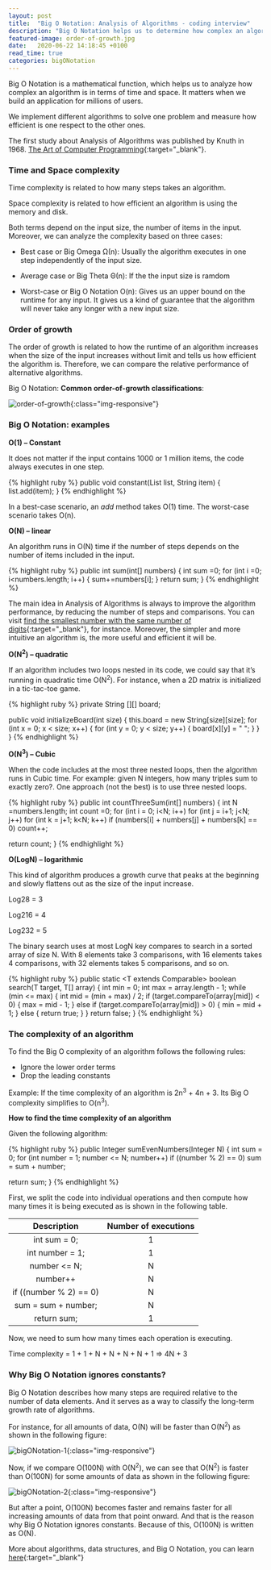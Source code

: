 ```yaml
---
layout: post
title:  "Big O Notation: Analysis of Algorithms - coding interview"
description: "Big O Notation helps us to determine how complex an algorithm is. It matters when we build an application for millions of users"
featured-image: order-of-growth.jpg
date:   2020-06-22 14:18:45 +0100
read_time: true
categories: bigONotation
---
```

Big O Notation is a mathematical function, which helps us to analyze how complex an algorithm is in terms of time and space. It matters when we build an application for millions of users.

We implement different algorithms to solve one problem and measure how efficient is one respect to the other ones.

The first study about Analysis of Algorithms was published by Knuth in 1968. [The Art of Computer Programming](https://en.wikipedia.org/wiki/The_Art_of_Computer_Programming){:target="_blank"}.

### Time and Space complexity

Time complexity is related to how many steps takes an algorithm.

Space complexity is related to how efficient an algorithm is using the memory and disk.

Both terms depend on the input size, the number of items in the input. Moreover, we can analyze the complexity based on three cases:

- Best case or Big Omega Ω(n): Usually the algorithm executes in one step independently of the input size.

- Average case or Big Theta Θ(n): If the the input size is ramdom 

- Worst-case or Big O Notation  O(n): Gives us an upper bound on the runtime for any input. It gives us a kind of guarantee that the algorithm will never take any longer with a new input size.

### Order of growth

The order of growth is related to how the runtime of an algorithm increases when the size of the input increases without limit and tells us how efficient the algorithm is. Therefore, we can compare the relative performance of alternative algorithms.

Big O Notation: **Common order-of-growth classifications**:

![order-of-growth](/assets/images/order-of-growth.jpg){:class="img-responsive"}

### Big O Notation: examples

**O(1) – Constant**

It does not matter if the input contains 1000 or 1 million items, the code always executes in one step.

{% highlight ruby %}
public void constant(List<string> list, String item) {
  list.add(item);
}
{% endhighlight %}

In a best-case scenario, an *add* method takes O(1) time. The worst-case scenario takes O(n).

**O(N) – linear**

An algorithm runs in O(N) time if the number of steps depends on the number of items included in the input.

{% highlight ruby %}
public int sum(int[] numbers) {
  int sum =0;
  for (int i =0; i<numbers.length; i++) {
    sum+=numbers[i];
  }
  return sum;
}
{% endhighlight %}

The main idea in Analysis of Algorithms is always to improve the algorithm performance, by reducing the number of steps and comparisons. You can visit [find the smallest number with the same number of digits](https://codersite.dev/given-positive-number-n-find-smallest-number-same-number-digits/){:target="_blank"}, for instance. Moreover, the simpler and more intuitive an algorithm is, the more useful and efficient it will be.

**O(N<sup>2</sup>) – quadratic**

If an algorithm includes two loops nested in its code, we could say that it’s running in quadratic time O(N<sup>2</sup>). For instance, when a 2D matrix is initialized in a tic-tac-toe game.

{% highlight ruby %}
private String [][] board;

public void initializeBoard(int size) {
  this.board = new String[size][size];
  for (int x = 0; x < size; x++) {
    for (int y = 0; y < size; y++) {
      board[x][y] = " ";
    }
  }
}
{% endhighlight %}

**O(N<sup>3</sup>) – Cubic**

When the code includes at the most three nested loops, then the algorithm runs in Cubic time. For example: given N integers, how many triples sum to exactly zero?. One approach (not the best) is to use three nested loops.

{% highlight ruby %}
public int countThreeSum(int[] numbers) {
  int N =numbers.length;
  int count =0;
  for (int i = 0; i<N; i++)
    for (int j = i+1; j<N; j++)
      for (int k = j+1; k<N; k++)
        if (numbers[i] + numbers[j] + numbers[k] == 0)
          count++;

  return count;
}
{% endhighlight %}

**O(LogN) – logarithmic**

This kind of algorithm produces a growth curve that peaks at the beginning and slowly flattens out as the size of the input increase.

Log28 = 3

Log216 = 4

Log232 = 5

The binary search uses at most LogN key compares to search in a sorted array of size N. With 8 elements take 3 comparisons, with 16 elements takes 4 comparisons, with 32 elements takes 5 comparisons, and so on.

{% highlight ruby %}
public static <T extends Comparable<T>> boolean search(T target, T[] array) {
  int min = 0;
  int max = array.length - 1;
  while (min <= max) {
    int mid = (min + max) / 2;
    if (target.compareTo(array[mid]) < 0) {
      max = mid - 1;
    } else if (target.compareTo(array[mid]) > 0) {
      min = mid + 1;
    } else {
      return true;
    }
  }
  return false;
}
{% endhighlight %}

### The complexity of an algorithm

To find the Big O complexity of an algorithm follows the following rules:

- Ignore the lower order terms
- Drop the leading constants

Example: If the time complexity of an algorithm is 2n<sup>3</sup> + 4n + 3. Its Big O complexity simplifies to O(n<sup>3</sup>).

**How to find the time complexity of an algorithm**

Given the following algorithm:

{% highlight ruby %}
public Integer sumEvenNumbers(Integer N) {
  int sum = 0;
  for (int number = 1; number <= N; number++)
    if ((number % 2) == 0)
      sum = sum + number;

  return sum;
}
{% endhighlight %}

First, we split the code into individual operations and then compute how many times it is being executed as is shown in the following table.

| Description | Number of executions |
| :----:      |    :----:   |
| int sum = 0; | 1 |
| int number = 1; | 1 |
| number <= N; | N |
| number++ | N |
| if ((number % 2) == 0) | N |
| sum = sum + number; | N |
| return sum; | 1 |

Now, we need to sum how many times each operation is executing.

Time complexity = 1 + 1 + N + N + N + N + 1 =>   4N + 3

### Why Big O Notation ignores constants?

Big O Notation describes how many steps are required relative to the number of data elements. And it serves as a way to classify the long-term growth rate of algorithms.

For instance, for all amounts of data, O(N) will be faster than O(N<sup>2</sup>) as shown in the following figure:

![bigONotation-1](/assets/images/bigONotation-1.jpg){:class="img-responsive"}

Now, if we compare O(100N) with O(N<sup>2</sup>), we can see that O(N<sup>2</sup>) is faster than O(100N) for some amounts of data as shown in the following figure:

![bigONotation-2](/assets/images/bigONotation-2.jpg){:class="img-responsive"}

But after a point, O(100N) becomes faster and remains faster for all increasing amounts of data from that point onward. And that is the reason why Big O Notation ignores constants. Because of this, O(100N) is written as O(N).

More about algorithms, data structures, and Big O Notation, you can learn [here](https://amzn.to/3HrGXrF){:target="_blank"}
